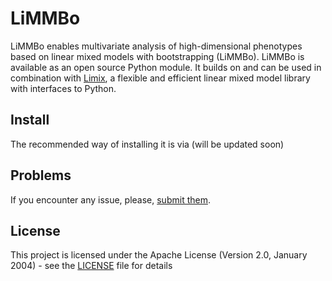 # LiMMBo

LiMMBo enables multivariate analysis of high-dimensional phenotypes based on linear mixed models 
with bootstrapping (LiMMBo). LiMMBo is available as an open source Python module. It builds on and can be used in combination with [Limix](https://github.com/limix/limix), a flexible and efficient linear mixed model library with interfaces to Python.

## Install

The recommended way of installing it is via (will be updated soon)

## Problems

If you encounter any issue, please, [submit them](https://github.com/HannahVMeyer/limmbo/issues).


## License

This project is licensed under the Apache License (Version 2.0, January 2004) -
see the [LICENSE](LICENSE) file for details
